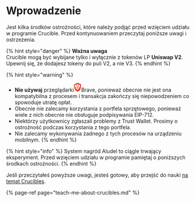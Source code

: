 # Wprowadzenie

Jest kilka środków ostrożności, które należy podjąć przed wzięciem udziału w programie Crucible. Przed kontynuowaniem przeczytaj poniższe uwagi i ostrzeżenia.

{% hint style="danger" %}
**Ważna uwaga**  
Crucible mogą być wybijane tylko i wyłącznie z tokenów LP **Uniswap V2**.  
Upewnij się, że dodajesz tokeny do puli V2, a nie V3.
{% endhint %}

{% hint style="warning" %}
* **Nie używaj** przeglądarki![](../.gitbook/assets/brave.png)Brave, ponieważ obecnie nie jest ona kompatybilna z procesem i transakcja zakończy się niepowodzeniem co spowoduje utratę opłat.
* Obecnie nie zalecamy korzystania z portfela sprzętowego, ponieważ wiele z nich obecnie nie obsługuje podpisywania EIP-712.
* Niektórzy użytkownicy zgłaszali problemy z Trust Wallet. Prosimy o ostrożność podczas korzystania z tego portfela.
* Nie zalecamy wykonywania żadnego z tych procesów na urządzeniu mobilnym.
{% endhint %}

{% hint style="info" %}
System nagród Aludel to ciągle trwający eksperyment. Przed wzięciem udziału w programie pamiętaj o poniższych środkach ostrożności.
{% endhint %}

Jeśli przeczytałeś powyższe uwagi, jesteś gotowy, aby przejść do nauki [na temat Crucibles](teach-me-about-crucibles.md).

{% page-ref page="teach-me-about-crucibles.md" %}



